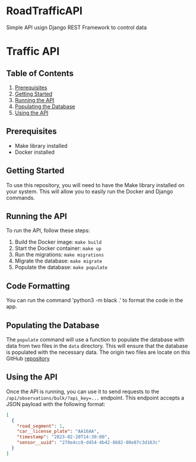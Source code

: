 # RoadTrafficAPI
 Simple API usign Django REST Framework to control data

# Traffic API

## Table of Contents

1. [Prerequisites](#prerequisites)
2. [Getting Started](#getting-started)
3. [Running the API](#running-the-api)
4. [Populating the Database](#populating-the-database)
5. [Using the API](#using-the-api)

## Prerequisites

* Make library installed
* Docker installed

## Getting Started

To use this repository, you will need to have the Make library installed on your system. This will allow you to easily run the Docker and Django commands.

## Running the API

To run the API, follow these steps:

1. Build the Docker image: `make build`
2. Start the Docker container: `make up`
3. Run the migrations: `make migrations`
4. Migrate the database: `make migrate`
5. Populate the database: `make populate`

## Code Formatting

You can run the command 'python3 -m black .' to format the code in the app.

## Populating the Database

The `populate` command will use a function to populate the database with data from two files in the `data` directory. This will ensure that the database is populated with the necessary data.
The origin two files are locate on this GitHub [repository](https://github.com/Ubiwhere/Traffic-Speed/)

## Using the API

Once the API is running, you can use it to send requests to the `/api/observations/bulk/?api_key=...` endpoint. This endpoint accepts a JSON payload with the following format:
```json
[
  {
    "road_segment": 1,
    "car__license_plate": "AA16AA",
    "timestamp": "2023-02-20T14:30:00",
    "sensor__uuid": "270e4cc0-d454-4b42-8682-80e87c3d163c"
  }
]
